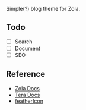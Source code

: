 Simple(?) blog theme for Zola.

## Todo

- [ ] Search
- [ ] Document
- [ ] SEO

## Reference

- [Zola Docs](https://www.getzola.org/documentation/templates/overview/)
- [Tera Docs](https://tera.netlify.app/docs/)
- [featherIcon](https://feathericons.com/)
